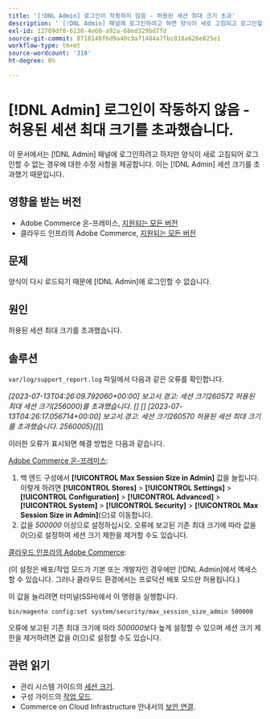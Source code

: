 ```yaml
---
title: '[!DNL Admin] 로그인이 작동하지 않음 - 허용된 세션 최대 크기 초과'
description: ' [!DNL Admin] 패널에 로그인하려고 하면 양식이 새로 고침되고 로그인할 수 없는 문제를 해결합니다.'
exl-id: 12789df0-6130-4e60-a92a-68ed329bd7fd
source-git-commit: 8718148f6d9a40c9a71484a7fbc818a626e825e1
workflow-type: tm+mt
source-wordcount: '318'
ht-degree: 0%

---
```


# [!DNL Admin] 로그인이 작동하지 않음 - 허용된 세션 최대 크기를 초과했습니다.

이 문서에서는 [!DNL Admin] 패널에 로그인하려고 하지만 양식이 새로 고침되어 로그인할 수 없는 경우에 대한 수정 사항을 제공합니다. 이는 [!DNL Admin] 세션 크기를 초과했기 때문입니다.

## 영향을 받는 버전

* Adobe Commerce 온-프레미스, [지원되는 모든 버전](https://www.adobe.com/content/dam/cc/en/legal/terms/enterprise/pdfs/Adobe-Commerce-Software-Lifecycle-Policy.pdf)
* 클라우드 인프라의 Adobe Commerce, [지원되는 모든 버전](https://www.adobe.com/content/dam/cc/en/legal/terms/enterprise/pdfs/Adobe-Commerce-Software-Lifecycle-Policy.pdf)

## 문제

양식이 다시 로드되기 때문에 [!DNL Admin]에 로그인할 수 없습니다.

## 원인

허용된 세션 최대 크기를 초과했습니다.

## 솔루션

`var/log/support_report.log` 파일에서 다음과 같은 오류를 확인합니다.

*[2023-07-13T04:26:09.792060+00:00] 보고서.경고: 세션 크기260572 허용된 최대 세션 크기(256000)를 초과했습니다. [] []
[2023-07-13T04:26:17.056714+00:00] 보고서.경고: 세션 크기260570 허용된 세션 최대 크기를 초과했습니다. 2560005}[]*[]

이러한 오류가 표시되면 해결 방법은 다음과 같습니다.

<u>Adobe Commerce 온-프레미스</u>:
1. 백 엔드 구성에서 **[!UICONTROL Max Session Size in Admin]** 값을 늘립니다. 이렇게 하려면 **[!UICONTROL Stores]** > **[!UICONTROL Settings]** > **[!UICONTROL Configuration]** > **[!UICONTROL Advanced]** > **[!UICONTROL System]** > **[!UICONTROL Security]** > **[!UICONTROL Max Session Size in Admin]**(으)로 이동합니다.
1. 값을 *500000* 이상으로 설정하십시오. 오류에 보고된 기존 최대 크기에 따라 값을 *0*(으)로 설정하여 세션 크기 제한을 제거할 수도 있습니다.

<u>클라우드 인프라의 Adobe Commerce</u>:

(이 설정은 배포/작업 모드가 기본 또는 개발자인 경우에만 [!DNL Admin]에서 액세스할 수 있습니다. 그러나 클라우드 환경에서는 프로덕션 배포 모드만 허용됩니다.)

이 값을 늘리려면 터미널(SSH)에서 이 명령을 실행합니다.

```ssh
bin/magento config:set system/security/max_session_size_admin 500000
```

오류에 보고된 기존 최대 크기에 따라 *500000*&#x200B;보다 높게 설정할 수 있으며 세션 크기 제한을 제거하려면 값을 *0*(으)로 설정할 수도 있습니다.

## 관련 읽기

* 관리 시스템 가이드의 [세션 크기](https://experienceleague.adobe.com/en/docs/commerce-admin/systems/security/security-session-management#admin-sessions).
* 구성 가이드의 [작업 모드](https://experienceleague.adobe.com/en/docs/commerce-operations/configuration-guide/cli/set-mode).
* Commerce on Cloud Infrastructure 안내서의 [보안 연결](https://experienceleague.adobe.com/en/docs/commerce-cloud-service/user-guide/develop/secure-connections).
